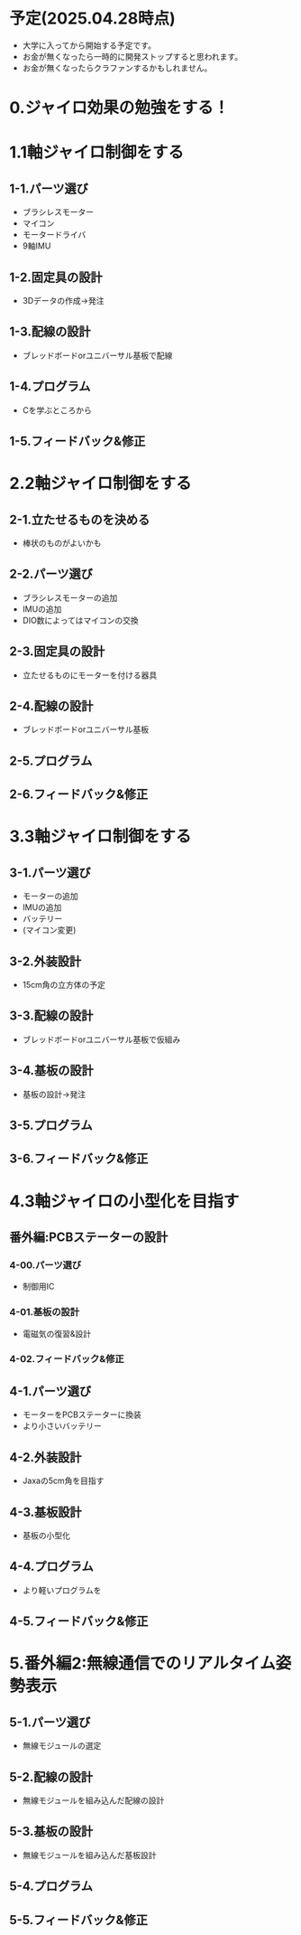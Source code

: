 # 予定(2025.04.28時点)
- 大学に入ってから開始する予定です。
- お金が無くなったら一時的に開発ストップすると思われます。
- お金が無くなったらクラファンするかもしれません。
# 0.ジャイロ効果の勉強をする！
# 1.1軸ジャイロ制御をする
## 1-1.パーツ選び
- ブラシレスモーター
- マイコン
- モータードライバ
- 9軸IMU
## 1-2.固定具の設計
- 3Dデータの作成→発注
## 1-3.配線の設計
- ブレッドボードorユニバーサル基板で配線
## 1-4.プログラム
- Cを学ぶところから
## 1-5.フィードバック&修正
# 2.2軸ジャイロ制御をする
## 2-1.立たせるものを決める
- 棒状のものがよいかも
## 2-2.パーツ選び
- ブラシレスモーターの追加
- IMUの追加
- DIO数によってはマイコンの交換
## 2-3.固定具の設計
- 立たせるものにモーターを付ける器具
## 2-4.配線の設計
- ブレッドボードorユニバーサル基板
## 2-5.プログラム
## 2-6.フィードバック&修正
# 3.3軸ジャイロ制御をする
## 3-1.パーツ選び
- モーターの追加
- IMUの追加
- バッテリー
- (マイコン変更)
## 3-2.外装設計
- 15cm角の立方体の予定
## 3-3.配線の設計
- ブレッドボードorユニバーサル基板で仮組み
## 3-4.基板の設計
- 基板の設計→発注
## 3-5.プログラム
## 3-6.フィードバック&修正
# 4.3軸ジャイロの小型化を目指す
## 番外編:PCBステーターの設計
### 4-00.パーツ選び
- 制御用IC
### 4-01.基板の設計
- 電磁気の復習&設計
### 4-02.フィードバック&修正
## 4-1.パーツ選び
- モーターをPCBステーターに換装
- より小さいバッテリー
## 4-2.外装設計
- Jaxaの5cm角を目指す
## 4-3.基板設計
- 基板の小型化
## 4-4.プログラム
- より軽いプログラムを
## 4-5.フィードバック&修正
# 5.番外編2:無線通信でのリアルタイム姿勢表示
## 5-1.パーツ選び
- 無線モジュールの選定
## 5-2.配線の設計
- 無線モジュールを組み込んだ配線の設計
## 5-3.基板の設計
- 無線モジュールを組み込んだ基板設計
## 5-4.プログラム
## 5-5.フィードバック&修正
